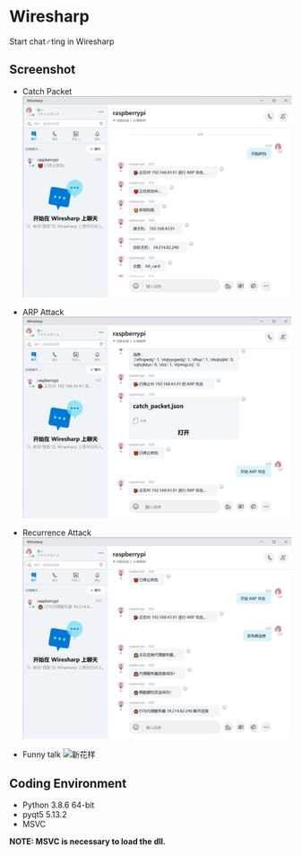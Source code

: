 # Wiresharp
Start chat♂ting in Wiresharp

## Screenshot
* Catch Packet
![抓包](Screenshot/抓包.png)

* ARP Attack
![ARP攻击](Screenshot/ARP攻击.png)

* Recurrence Attack
![重现攻击](Screenshot/发布消息.png)

* Funny talk
![新花样](Screenshot/新花样.gif)

## Coding Environment
* Python 3.8.6 64-bit
* pyqt5 5.13.2
* MSVC


**NOTE: MSVC is necessary to load the dll.**